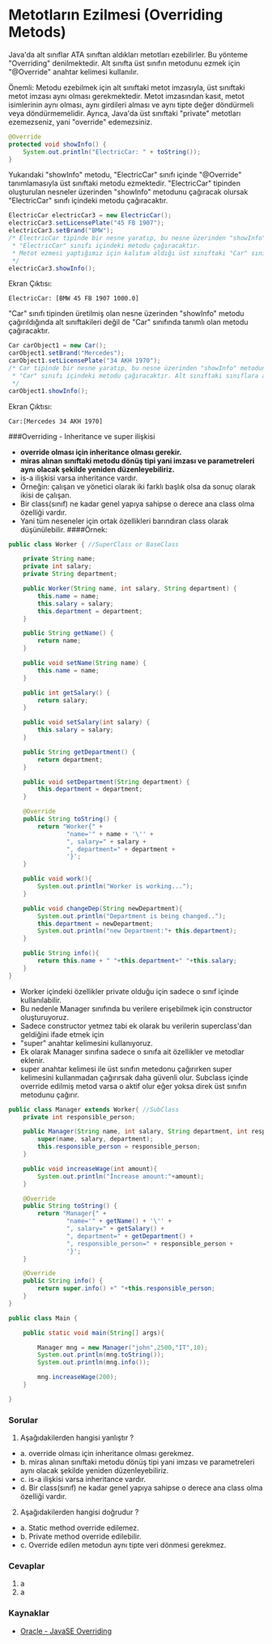 # Metotların Ezilmesi (Overriding Metods)

Java&#39;da alt sınıflar ATA sınıftan aldıkları metotları ezebilirler. Bu yönteme &quot;Overriding&quot; denilmektedir. Alt sınıfta üst sınıfın metodunu ezmek için &quot;@Override&quot; anahtar kelimesi kullanılır.

Önemli: Metodu ezebilmek için alt sınıftaki metot imzasıyla, üst sınıftaki metot imzası aynı olması gerekmektedir. Metot imzasından kasıt, metot isimlerinin aynı olması, aynı girdileri alması ve aynı tipte değer döndürmeli veya döndürmemelidir. Ayrıca, Java&#39;da üst sınıftaki &quot;private&quot; metotları ezemezseniz, yani &quot;override&quot; edemezsiniz.

````java
@Override
protected void showInfo() {
	System.out.println("ElectricCar: " + toString());
}
````

Yukarıdaki &quot;showInfo&quot; metodu, &quot;ElectricCar&quot; sınıfı içinde &quot;@Override&quot; tanımlamasıyla üst sınıftaki metodu ezmektedir. &quot;ElectricCar&quot; tipinden oluşturulan nesneler üzerinden &quot;showInfo&quot; metodunu çağıracak olursak &quot;ElectricCar&quot; sınıfı içindeki metodu çağıracaktır.

````java
ElectricCar electricCar3 = new ElectricCar();
electricCar3.setLicensePlate("45 FB 1907");
electricCar3.setBrand("BMW");
/* ElectricCar tipinde bir nesne yaratıp, bu nesne üzerinden "showInfo" metodunu çağırdığımızda,
 * "ElectricCar" sınıfı içindeki metodu çağıracaktır. 
 * Metot ezmesi yaptığımız için kalıtım aldığı üst sınıftaki "Car" sınıfındaki "showInfo" metodunu çağırmayacaktır.
 */
electricCar3.showInfo();
````

Ekran Çıktısı:

````terminal
ElectricCar: [BMW 45 FB 1907 1000.0]
````



&quot;Car&quot; sınıfı tipinden üretilmiş olan nesne üzerinden &quot;showInfo&quot; metodu çağırıldığında alt sınıftakileri değil de &quot;Car&quot; sınıfında tanımlı olan metodu çağıracaktır.

````java
Car carObject1 = new Car();
carObject1.setBrand("Mercedes");
carObject1.setLicensePlate("34 AKH 1970");
/* Car tipinde bir nesne yaratıp, bu nesne üzerinden "showInfo" metodunu çağırdığımızda,
 * "Car" sınıfı içindeki metodu çağıracaktır. Alt sınıftaki sınıflara ait metotları çağırmayacaktır.
 */
carObject1.showInfo();
````

Ekran Çıktısı:

`````terminal
Car:[Mercedes 34 AKH 1970]
`````
###Overriding - Inheritance ve super ilişkisi

* ****override** olması için inheritance olması gerekir.**
* **miras alınan sınıftaki metodu dönüş tipi yani imzası ve parametreleri aynı olacak şekilde yeniden düzenleyebiliriz.**
* is-a ilişkisi varsa inheritance vardır.
* Örneğin: çalışan ve yönetici olarak iki farklı başlık olsa da sonuç olarak ikisi de çalışan.
* Bir class(sınıf) ne kadar genel yapıya sahipse o derece ana class olma özelliği vardır.
* Yani tüm neseneler için ortak özellikleri barındıran class olarak düşünülebilir.
####Örnek:
```java
public class Worker { //SuperClass or BaseClass

    private String name;
    private int salary;
    private String department;

    public Worker(String name, int salary, String department) {
        this.name = name;
        this.salary = salary;
        this.department = department;
    }

    public String getName() {
        return name;
    }

    public void setName(String name) {
        this.name = name;
    }

    public int getSalary() {
        return salary;
    }

    public void setSalary(int salary) {
        this.salary = salary;
    }

    public String getDepartment() {
        return department;
    }

    public void setDepartment(String department) {
        this.department = department;
    }

    @Override
    public String toString() {
        return "Worker{" +
                "name='" + name + '\'' +
                ", salary=" + salary +
                ", department=" + department +
                '}';
    }

    public void work(){
        System.out.println("Worker is working...");
    }

    public void changeDep(String newDepartment){
        System.out.println("Department is being changed..");
        this.department = newDepartment;
        System.out.println("new Department:"+ this.department);
    }

    public String info(){
        return this.name + " "+this.department+" "+this.salary;
    }
}
```
* Worker içindeki özellikler private olduğu için sadece o sınıf içinde kullanılabilir.
* Bu nedenle Manager sınıfında bu verilere erişebilmek için constructor oluşturuyoruz.
* Sadece constructor yetmez tabi ek olarak bu verilerin superclass'dan geldiğini ifade etmek için
* "super" anahtar kelimesini kullanıyoruz.
* Ek olarak Manager sınıfına sadece o sınıfa ait özellikler ve metodlar eklenir.
* super anahtar kelimesi ile üst sınıfın metedonu çağırırken super kelimesini kullanmadan çağırırsak daha güvenli olur.
  Subclass içinde override edilmiş metod varsa o aktif olur eğer yoksa direk üst sınıfın metodunu çağırır.

```java
public class Manager extends Worker{ //SubClass
    private int responsible_person;

    public Manager(String name, int salary, String department, int responsible_person) {
        super(name, salary, department);
        this.responsible_person = responsible_person;
    }

    public void increaseWage(int amount){
        System.out.println("İncrease amount:"+amount);
    }

    @Override
    public String toString() {
        return "Manager{" +
                "name='" + getName() + '\'' +
                ", salary=" + getSalary() +
                ", department=" + getDepartment() +
                ", responsible_person=" + responsible_person +
                '}';
    }

    @Override
    public String info() {
        return super.info() +" "+this.responsible_person;
    }
}
```
```java
public class Main {

    public static void main(String[] args){

        Manager mng = new Manager("john",2500,"IT",10);
        System.out.println(mng.toString());
        System.out.println(mng.info());

        mng.increaseWage(200);
    }

}
```
### Sorular
1. Aşağıdakilerden hangisi yanlıştır ?
* a. override olması için inheritance olması gerekmez.
* b. miras alınan sınıftaki metodu dönüş tipi yani imzası ve parametreleri aynı olacak şekilde yeniden düzenleyebiliriz.
* c. is-a ilişkisi varsa inheritance vardır.
* d. Bir class(sınıf) ne kadar genel yapıya sahipse o derece ana class olma özelliği vardır.

2. Aşağıdakilerden hangisi doğrudur ?
* a. Static method override edilemez.
* b. Private method override edilebilir.
* c. Override edilen metodun aynı tipte veri dönmesi gerekmez.

### Cevaplar
1. a
2. a

### Kaynaklar

* [Oracle - JavaSE Overriding](https://docs.oracle.com/javase/tutorial/java/IandI/override.html)

